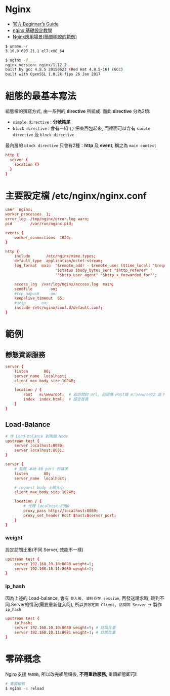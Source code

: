 # Nginx
- [官方 Beginner’s Guide](http://nginx.org/en/docs/beginners_guide.html)
- [nginx 基礎設定教學](https://blog.hellojcc.tw/2015/12/07/nginx-beginner-tutorial/)
- [Nginx應用場景(簡單明瞭的範例)](http://www.raye.wang/2017/02/24/quan-mian-liao-jie-nginxdao-di-neng-zuo-shi-yao/)

```sh
$ uname -r
3.10.0-693.21.1 el7.x86_64

$ nginx -V
nginx version: nginx/1.12.2
built by gcc 4.8.5 20150623 (Red Hat 4.8.5-16) (GCC)
built with OpenSSL 1.0.2k-fips 26 Jan 2017
```



# 組態的最基本寫法

組態檔的撰寫方式, 由一系列的 **directive** 所組成. 而此 **directive** 分為2類:
- `simple directive` : **分號結尾**
- `block directive`  : 會有一組 `{}` 把東西包起來, 而裡面可以含有 `simple directive` 及 `block directive`

最內層的 `block directive` 只會有2種：**http** 及 **event**, 稱之為 `main context`

```conf
http {
  server {
    location {}
  }
}
```



# 主要設定檔 /etc/nginx/nginx.conf

```conf
user  nginx;  
worker_processes  1;
error_log  /tmp/nginx/error.log warn;
pid        /var/run/nginx.pid;

events {
    worker_connections  1024;
}

http {
    include       /etc/nginx/mime.types;
    default_type  application/octet-stream;
    log_format  main  '$remote_addr - $remote_user [$time_local] "$request" '
                      '$status $body_bytes_sent "$http_referer" '
                      '"$http_user_agent" "$http_x_forwarded_for"';

    access_log  /var/log/nginx/access.log  main;
    sendfile        on;
    #tcp_nopush     on;
    keepalive_timeout  65;
    #gzip       on;
    include /etc/nginx/conf.d/default.conf;
}
```



# 範例
## 靜態資源服務

```conf
server {
    listen       80;                                                         
    server_name  localhost;                                               
    client_max_body_size 1024M;

    location / {
        root   e:\wwwroot;  # 若訪問到 url, 則回傳 Host端 e:\wwwroot2 底下的東西
        index  index.html;  # 設定首頁
    }
}
```



## Load-Balance
```conf
# 作 Load-balance 到兩個 Node
upstream test {
    server localhost:8080;
    server localhost:8081;
}

server {  
    # 監聽 本地 80 port 的請求
    listen       80;                                                         
    server_name  localhost;   

    # request body 上限大小                                            
    client_max_body_size 1024M;

    location / {
        # 代理 localhost:8080
        proxy_pass http://localhost:8080;
        proxy_set_header Host $host:$server_port;
    }
}
```


### weight
設定訪問比重(不同 Server, 效能不一樣)

```conf
upstream test {
    server 192.168.10.10:8080 weight=5; 
    server 192.168.10.11:8080 weight=2;
}
```


### ip_hash
因為上述的 Load-balance, 會有 `登入後, 資料存在 session`, 再發送請求時, 跳到不同 Server的情況(需要重新登入阿), 所以`要限定同 Client, 訪問同 Server` → 製作 `ip_hash`

```conf
upstream test {
    ip_hash;
    server 192.168.10.10:8080 weight=9; # 訪問比重
    server 192.168.10.11:8081 weight=1; # 訪問比重
}
```


# 零碎概念

Nginx支援 `熱啟動`, 所以改完組態檔後, **不用重啟服務**, 重讀組態即可!!
```sh
# 重讀組態
$ nginx -s reload  
```
